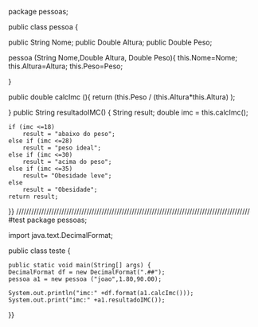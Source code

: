 package pessoas;

public class pessoa {
	
public String Nome;
public Double Altura;
public Double Peso;
	

pessoa (String Nome,Double Altura, Double Peso){
	this.Nome=Nome;
	this.Altura=Altura;
	this.Peso=Peso;
	
 }
	
public double calcImc (){
    return (this.Peso / (this.Altura*this.Altura) );
    
	
}
public String resultadoIMC()
{
	String result;
	double imc = this.calcImc();
	
	if (imc <=18)
		result = "abaixo do peso";
	else if (imc <=28)
		result = "peso ideal";
	else if (imc <=30)
		result = "acima do peso";
	else if (imc <=35)
        result= "Obesidade leve";
	else 
		result = "Obesidade";
	return result;
}}
/////////////////////////////////////////////////////////////////////////////////////////////
#test
package pessoas;

import java.text.DecimalFormat;

public class teste {
	
	public static void main(String[] args) {
	DecimalFormat df = new DecimalFormat(".##");
	pessoa a1 = new pessoa ("joao",1.80,90.00);
     
    System.out.println("imc:" +df.format(a1.calcImc()));
    System.out.print("imc:" +a1.resultadoIMC());
}}
 
